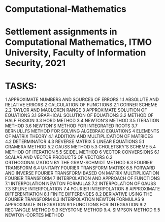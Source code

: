# Computational-Mathematics
# Settlement assignments in Computational Mathematics, ITMO University, Faculty of Information Security, 2021
# TASKS:
1 APPROXIMATE NUMBERS AND SOURCES OF ERRORS 
1.1 ABSOLUTE AND RELATIVE ERRORS 
2 CALCULATION OF FUNCTIONS 
2.1 GORNER SCHEME
2.2 TAYLOR AND MACLOREN RANGE 
3 APPROXIMATE SOLUTION OF EQUATIONS 
3.1 GRAPHICAL SOLUTION OF EQUATIONS 
3.2 METHOD OF HALF FISSION 
3.3 HORD METHOD 
3.4 NEWTON'S METHOD
3.5 ITERATION METHOD 
3.6 NEWTON'S METHOD FOR INTEGRATED ROOTS 
3.7 BERNULLI'S METHOD FOR SOLVING ALGEBRAIC EQUATIONS 
4 ELEMENTS OF MATRIX THEORY
4.1 ADDITION AND MULTIPLICATION OF MATRICES 
4.2 DETERMINATOR 
4.3 REVERSE MATRIX 
5 LINEAR EQUATIONS 
5.1 CRAMERA METHOD
5.2 GAUSS METHOD 
5.3 CHOLETSKY'S SCHEME
5.4 METHOD OF ITERATION 
5.5 SEIDEL METHOD 
6 VECTOR CONVERSIONS 
6.1 SCALAR AND VECTOR PRODUCTS OF VECTORS 
6.2 ORTHOGONALIZATION BY THE GRAM-SCHMIDT METHOD 
6.3 FOURIER TRANSFORM 
6.4 UNITARY FOURIER TRANSFORM MATRIX 
6.5 FORWARD AND INVERSE FOURIER TRANSFORM BASED ON MATRIX MULTIPLICATION FOURIER TRANSFORM 
7 INTERPOLATION AND APPROACH OF FUNCTIONS 
7.1 INTERPOLATION NEWTON FORMULAS 
7.2 INTERPOLATION OF GAUSS 
7.3 SPLINE INTERPOLATION 
7.4 FOURIER INTERPOLATION 
8 APPROXIMATE DIFFERENTIATION 
8.1 FINITE DIFFERENCES
8.2 DERIVATIVE USING THE FOURIER TRANSFORM 
8.3 INTERPOLATION NEWTON FORMULAS 
9 APPROXIMATE INTEGRATION 
9.1 FUNCTIONS FOR INTEGRATION 
9.2 RECTANGLE METHOD
9.3 KEYSTONE METHOD 
9.4. SIMPSON METHOD 
9.5 NEWTON-CORTES METHOD 
